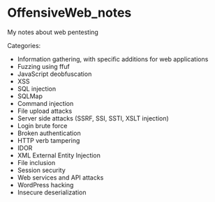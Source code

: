 # OffensiveWeb_notes
My notes about web pentesting

Categories:
- Information gathering, with specific additions for web applications
- Fuzzing using ffuf
- JavaScript deobfuscation
- XSS
- SQL injection
- SQLMap
- Command injection
- File upload attacks
- Server side attacks (SSRF, SSI, SSTI, XSLT injection)
- Login brute force
- Broken authentication
- HTTP verb tampering
- IDOR
- XML External Entity Injection
- File inclusion
- Session security
- Web services and API attacks
- WordPress hacking
- Insecure deserialization